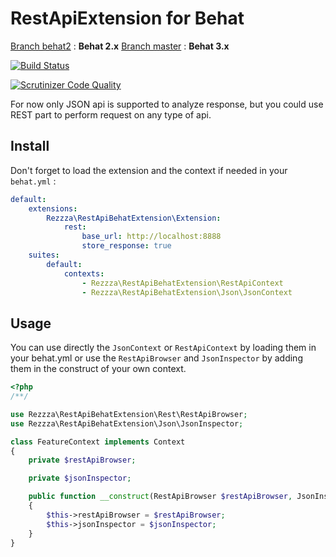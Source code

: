 # RestApiExtension for Behat
[Branch behat2](https://github.com/rezzza/rest-api-behat-extension/tree/behat2) : **Behat 2.x**
[Branch master](https://github.com/rezzza/rest-api-behat-extension/tree/master) : **Behat 3.x**

[![Build Status](https://travis-ci.org/rezzza/rest-api-behat-extension.png?branch=master)](https://travis-ci.org/rezzza/rest-api-behat-extension)

[![Scrutinizer Code Quality](https://scrutinizer-ci.com/g/rezzza/rest-api-behat-extension/badges/quality-score.png?b=master)](https://scrutinizer-ci.com/g/rezzza/rest-api-behat-extension/?branch=master)

For now only JSON api is supported to analyze response, but you could use REST part to perform request on any type of api.

## Install
Don't forget to load the extension and the context if needed in your `behat.yml` :
```yaml
default:
    extensions:
        Rezzza\RestApiBehatExtension\Extension:
            rest:
                base_url: http://localhost:8888
                store_response: true
    suites:
        default:
            contexts:
                - Rezzza\RestApiBehatExtension\RestApiContext
                - Rezzza\RestApiBehatExtension\Json\JsonContext
```

## Usage
You can use directly the `JsonContext` or `RestApiContext` by loading them in your behat.yml or use the `RestApiBrowser` and `JsonInspector` by adding them in the construct of your own context.

```php
<?php
/**/

use Rezzza\RestApiBehatExtension\Rest\RestApiBrowser;
use Rezzza\RestApiBehatExtension\Json\JsonInspector;

class FeatureContext implements Context
{
    private $restApiBrowser;

    private $jsonInspector;

    public function __construct(RestApiBrowser $restApiBrowser, JsonInspector $jsonInspector)
    {
        $this->restApiBrowser = $restApiBrowser;
        $this->jsonInspector = $jsonInspector;
    }
}
```
